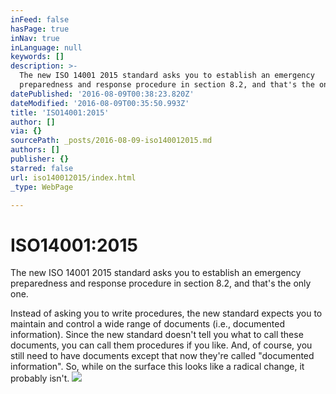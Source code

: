 ```yaml
---
inFeed: false
hasPage: true
inNav: true
inLanguage: null
keywords: []
description: >-
  The new ISO 14001 2015 standard asks you to establish an emergency
  preparedness and response procedure in section 8.2, and that's the only one.
datePublished: '2016-08-09T00:38:23.820Z'
dateModified: '2016-08-09T00:35:50.993Z'
title: 'ISO14001:2015'
author: []
via: {}
sourcePath: _posts/2016-08-09-iso140012015.md
authors: []
publisher: {}
starred: false
url: iso140012015/index.html
_type: WebPage

---
```

# ISO14001:2015

The new ISO 14001 2015 standard asks you to establish an emergency preparedness and response procedure in section 8.2, and that's the only one.

Instead of asking you to write procedures, the new standard expects you to maintain and control a wide range of documents (i.e., documented information). Since the new standard doesn't tell you what to call these documents, you can call them procedures if you like. And, of course, you still need to have documents except that now they're called "documented information". So, while on the surface this looks like a radical change, it probably isn't.
![](https://the-grid-user-content.s3-us-west-2.amazonaws.com/3f46bb2c-cffc-4076-a426-673e2764168f.jpg)